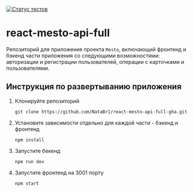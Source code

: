 [![Статус тестов](../../actions/workflows/tests.yml/badge.svg)](../../actions/workflows/tests.yml)

# react-mesto-api-full
Репозиторий для приложения проекта `Mesto`, включающий фронтенд и бэкенд части приложения со следующими возможностями: авторизации и регистрации пользователей, операции с карточками и пользователями.


## Инструкция по развертыванию приложения

1. Клонируйте репозиторий

    `git clone https://github.com/NataBr1/react-mesto-api-full-gha.git`

2. Установите зависимости отдельно для каждой части - бэкенд и фронтенд

    `npm install`

3. Запустите бекенд

    `npm run dev`

6. Запустите фронтенд на 3001 порту

    `npm start`
